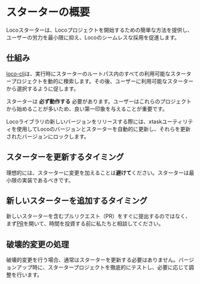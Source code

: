 # スターターの概要

Locoスターターは、Locoプロジェクトを開始するための簡単な方法を提供し、ユーザーの労力を最小限に抑え、Locoのシームレスな採用を促進します。

## 仕組み

[loco-cli](../loco-cli/README.md)は、実行時にスターターのルートパス内のすべての利用可能なスタータープロジェクトを動的に検索します。その後、ユーザーに利用可能なスターターから選択するように促します。

スターターは **必ず動作する** 必要があります。ユーザーはこれらのプロジェクトから始めることが多いため、良い第一印象を与えることが重要です。

Locoライブラリの新しいバージョンをリリースする際には、xtaskユーティリティを使用してLocoのバージョンとスターターを自動的に更新し、それらを更新されたバージョンにロックします。

## スターターを更新するタイミング

理想的には、スターターに変更を加えることは**避けて**ください。スターターは最小限の実装であるべきです。

## 新しいスターターを追加するタイミング

新しいスターターを含むプルリクエスト（PR）をすぐに提出するのではなく、まず[PR](https://github.com/loco-rs/loco/issues/new/choose)を開いて、時間を投資する前に私たちと相談してください。

## 破壊的変更の処理

破壊的変更を行う場合、通常はスターターを更新する必要はありません。バージョンアップ時に、スタータープロジェクトを徹底的にテストし、必要に応じて調整を行います。
